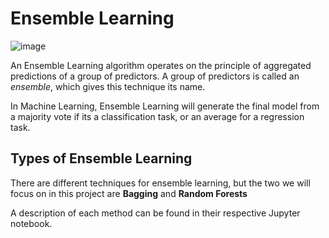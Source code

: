 # Ensemble Learning

![image](https://user-images.githubusercontent.com/64792699/145899477-fc9509be-52f8-417a-af68-8cba9dea99b8.png)

An Ensemble Learning algorithm operates on the principle of aggregated predictions of a group of predictors. A group of predictors is called an *ensemble*, which gives this technique its name.

In Machine Learning, Ensemble Learning will generate the final model from a majority vote if its a classification task, or an average for a regression task.

## Types of Ensemble Learning

There are different techniques for ensemble learning, but the two we will focus on in this project are **Bagging** and **Random Forests**

A description of each method can be found in their respective Jupyter notebook.

